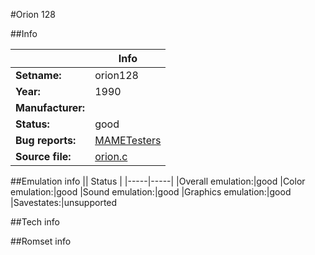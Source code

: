 #Orion 128

##Info

||Info|
|-----|-----|
|**Setname:**|orion128
|**Year:**|1990
|**Manufacturer:**|<unknown>
|**Status:**|good
|**Bug reports:**|[MAMETesters](http://mametesters.org/view_all_set.php?type=1&temporary=y&search=orion.c)
|**Source file:**|[orion.c](https://github.com/mamedev/mame/blob/master/src/mess/drivers/orion.c)

##Emulation info
|| Status |
|-----|-----|
|Overall emulation:|good
|Color emulation:|good
|Sound emulation:|good
|Graphics emulation:|good
|Savestates:|unsupported

##Tech info

##Romset info

<!--- START OF EDITED COMMENT DO NOT TOUCH TEXT ABOVE-->
